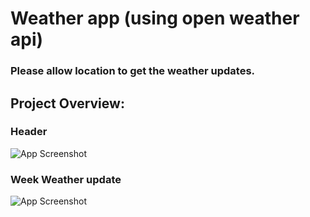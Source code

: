 
# Weather app (using open weather api)

### Please allow location to get the weather updates.


## Project Overview:
### Header
![App Screenshot](https://i.ibb.co/D51vz27/Screenshot-99.png)
### Week Weather update
![App Screenshot](https://i.ibb.co/ftdhwDP/Screenshot-100.png)



